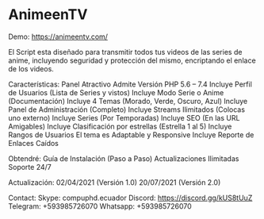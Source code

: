 # AnimeenTV
Demo: https://animeentv.com/

El Script esta diseñado para transmitir todos tus videos de las series de anime, incluyendo seguridad y protección del mismo, encriptando el enlace de los videos.

Características:
Panel Atractivo
Admite Versión PHP 5.6 – 7.4
Incluye Perfil de Usuarios (Lista de Series y vistos)
Incluye Modo Serie o Anime (Documentación)
Incluye 4 Temas (Morado, Verde, Oscuro, Azul)
Incluye Panel de Administración (Completo)
Incluye Streams Ilimitados (Colocas uno externo)
Incluye Series (Por Temporadas)
Incluye SEO (En las URL Amigables)
Incluye Clasificación por estrellas (Estrella 1 al 5)
Incluye Rangos de Usuarios
El tema es Adaptable y Responsive
Incluye Reporte de Enlaces Caídos

Obtendré:
Guía de Instalación (Paso a Paso)
Actualizaciones Ilimitadas
Soporte 24/7

Actualización:
02/04/2021 (Versión 1.0)
20/07/2021 (Versión 2.0)

Contact:
Skype: compuphd.ecuador
Discord: https://discord.gg/kUS8tUuZ
Telegram: +593985726070
Whatsapp: +593985726070
